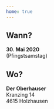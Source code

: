 ```yaml
---
home: true
---
```


## Wann?

**30. Mai 2020**<br>
(Pfingstsamstag)

## Wo?

**Der Oberhauser**<br>
Kranzing 14<br>
4615 Holzhausen
